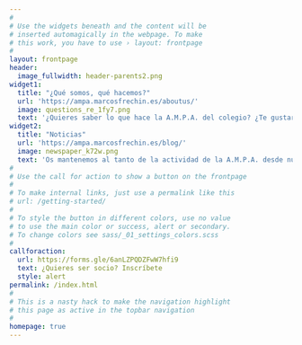 ```yaml
---
#
# Use the widgets beneath and the content will be
# inserted automagically in the webpage. To make
# this work, you have to use › layout: frontpage
#
layout: frontpage
header:
  image_fullwidth: header-parents2.png
widget1:
  title: "¿Qué somos, qué hacemos?"
  url: 'https://ampa.marcosfrechin.es/aboutus/'
  image: questions_re_1fy7.png
  text: '¿Quieres saber lo que hace la A.M.P.A. del colegio? ¿Te gustaría participar? ¿Quieres conocer las actividades e iniciativas que se promueven desde la asociación?'
widget2:
  title: "Noticias"
  url: 'https://ampa.marcosfrechin.es/blog/'
  image: newspaper_k72w.png
  text: 'Os mantenemos al tanto de la actividad de la A.M.P.A. desde nuestro apartado de noticias. Estad atentos al mismo, en él publicaremos todo lo que sea de actualidad...'
#
# Use the call for action to show a button on the frontpage
#
# To make internal links, just use a permalink like this
# url: /getting-started/
#
# To style the button in different colors, use no value
# to use the main color or success, alert or secondary.
# To change colors see sass/_01_settings_colors.scss
#
callforaction:
  url: https://forms.gle/6anLZPQDZFwW7hfi9
  text: ¿Quieres ser socio? Inscríbete
  style: alert
permalink: /index.html
#
# This is a nasty hack to make the navigation highlight
# this page as active in the topbar navigation
#
homepage: true
---
```

